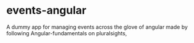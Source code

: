 # events-angular
A dummy app for managing events across the glove of angular made by following Angular-fundamentals on pluralsights, 
